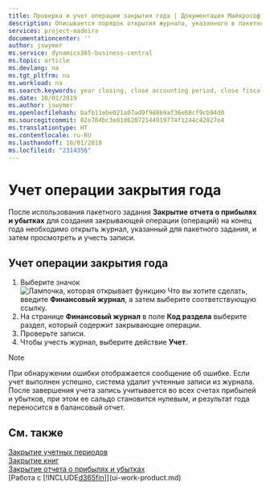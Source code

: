 ```yaml
---
title: Проверка и учет операции закрытия года | Документация Майкрософт
description: Описывается порядок открытия журнала, указанного в пакетном задании "Закрытие отчета о прибылях и убытках", и проверки и учета операции закрытия года.
services: project-madeira
documentationcenter: ''
author: jswymer
ms.service: dynamics365-business-central
ms.topic: article
ms.devlang: na
ms.tgt_pltfrm: na
ms.workload: na
ms.search.keywords: year closing, close accounting period, close fiscal year, bank account detailed trial balance
ms.date: 10/01/2019
ms.author: jswymer
ms.openlocfilehash: bafb11ebe021a07ad9f9d8b9af36e68cf9cb94d0
ms.sourcegitcommit: 02e704bc3e01d62072144919774f1244c42827e4
ms.translationtype: HT
ms.contentlocale: ru-RU
ms.lasthandoff: 10/01/2019
ms.locfileid: "2314356"
---
```

# <a name="post-the-year-end-closing-entry"></a>Учет операции закрытия года
После использования пакетного задания **Закрытие отчета о прибылях и убытках** для создания закрывающей операции (операций) на конец года необходимо открыть журнал, указанный для пакетного задания, и затем просмотреть и учесть записи.

## <a name="to-post-the-year-end-closing-entry"></a>Учет операции закрытия года
1. Выберите значок ![Лампочка, которая открывает функцию Что вы хотите сделать](media/ui-search/search_small.png "Что вы хотите сделать"), введите **Финансовый журнал**, а затем выберите соответствующую ссылку.
2. На странице **Финансовый журнал** в поле **Код раздела** выберите раздел, который содержит закрывающие операции.
3. Проверьте записи.
4. Чтобы учесть журнал, выберите действие **Учет**.

> [!NOTE]  
>   При обнаружении ошибки отображается сообщение об ошибке. Если учет выполнен успешно, система удалит учтенные записи из журнала. После завершения учета запись учитывается во всех счетах прибылей и убытков, при этом ее сальдо становится нулевым, и результат года переносится в балансовый отчет.

## <a name="see-also"></a>См. также
[Закрытие учетных периодов](year-close-account-periods.md)  
[Закрытие книг](year-close-books.md)  
[Закрытие отчета о прибылях и убытках](year-close-income-statement.md)  
[Работа с [!INCLUDE[d365fin](includes/d365fin_md.md)]](ui-work-product.md)
